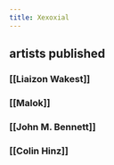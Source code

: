 ```yaml
---
title: Xexoxial
---
```


## artists published
### [[Liaizon Wakest]]
### [[Malok]]
### [[John M. Bennett]]
### [[Colin Hinz]]
###
###

